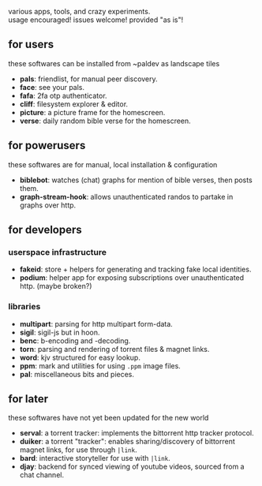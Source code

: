 various apps, tools, and crazy experiments.  
usage encouraged! issues welcome! provided "as is"!

## for users

these softwares can be installed from ~paldev as landscape tiles

- **pals**: friendlist, for manual peer discovery.
- **face**: see your pals.
- **fafa**: 2fa otp authenticator.
- **cliff**: filesystem explorer & editor.
- **picture**: a picture frame for the homescreen.
- **verse**: daily random bible verse for the homescreen.

## for powerusers

these softwares are for manual, local installation & configuration

- **biblebot**: watches (chat) graphs for mention of bible verses, then posts them.
- **graph-stream-hook**: allows unauthenticated randos to partake in graphs over http.

## for developers

### userspace infrastructure

- **fakeid**: store + helpers for generating and tracking fake local identities.
- **podium**: helper app for exposing subscriptions over unauthenticated http. (maybe broken?)

### libraries

- **multipart**: parsing for http multipart form-data.
- **sigil**: sigil-js but in hoon.
- **benc**: b-encoding and -decoding.
- **torn**: parsing and rendering of torrent files & magnet links.
- **word**: kjv structured for easy lookup.
- **ppm**: mark and utilities for using `.ppm` image files.
- **pal**: miscellaneous bits and pieces.

## for later

these softwares have not yet been updated for the new world

- **serval**: a torrent tracker: implements the bittorrent http tracker protocol.
- **duiker**: a torrent "tracker": enables sharing/discovery of bittorrent magnet links, for use through `|link`.
- **bard**: interactive storyteller for use with `|link`.
- **djay**: backend for synced viewing of youtube videos, sourced from a chat channel.




